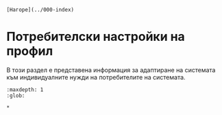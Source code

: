 ```{only} html
[Нагоре](../000-index)
```

# Потребителски настройки на профил

В този раздел е представена информация за адаптиране на системата към индивидуалните 
нужди на потребителите на системата.  

```{toctree}
:maxdepth: 1
:glob:

*
```
